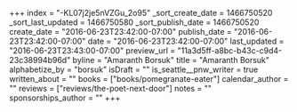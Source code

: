 +++
index = "-KL07j2je5nVZGu_2o95"
_sort_create_date = 1466750520
_sort_last_updated = 1466750580
_sort_publish_date = 1466750520
create_date = "2016-06-23T23:42:00-07:00"
publish_date = "2016-06-23T23:42:00-07:00"
date = "2016-06-23T23:42:00-07:00"
last_updated = "2016-06-23T23:43:00-07:00"
preview_url = "11a3d5ff-a8bc-b43c-c9d4-23c38994b96d"
byline = "Amaranth Borsuk"
title = "Amaranth Borsuk"
alphabetize_by = "borsuk"
isDraft = ""
is_seattle__pnw_writer = true
written_about = ""
books = ["books/pomegranate-eater"]
calendar_author = ""
reviews = ["reviews/the-poet-next-door"]
notes = ""
sponsorships_author = ""
+++
